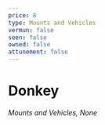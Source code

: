 ```yaml
---
price: 8
type: Mounts and Vehicles
vermun: false
seen: false
owned: false
attunement: false
---
```

# Donkey

*Mounts and Vehicles, None*